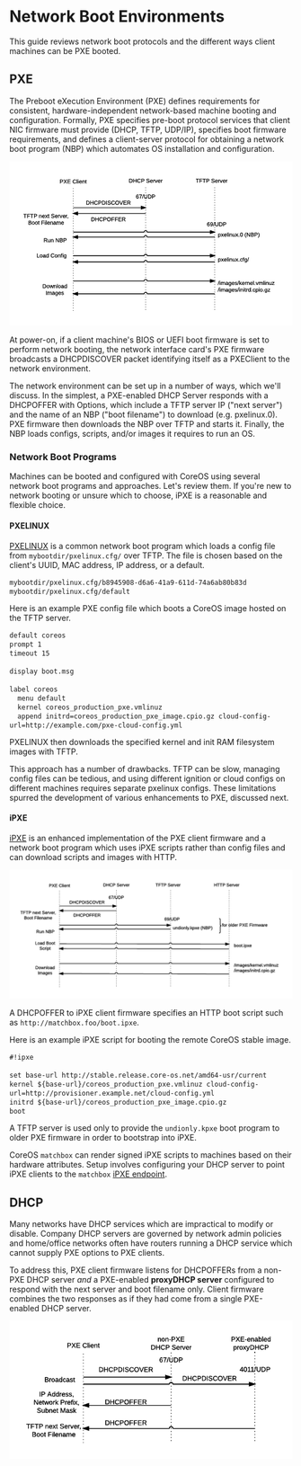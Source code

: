 
# Network Boot Environments

This guide reviews network boot protocols and the different ways client machines can be PXE booted.

## PXE

The Preboot eXecution Environment (PXE) defines requirements for consistent, hardware-independent network-based machine booting and configuration. Formally, PXE specifies pre-boot protocol services that client NIC firmware must provide (DHCP, TFTP, UDP/IP), specifies boot firmware requirements, and defines a client-server protocol for obtaining a network boot program (NBP) which automates OS installation and configuration.

![PXE protocol](img/pxelinux.png)

At power-on, if a client machine's BIOS or UEFI boot firmware is set to perform network booting, the network interface card's PXE firmware broadcasts a DHCPDISCOVER packet identifying itself as a PXEClient to the network environment.

The network environment can be set up in a number of ways, which we'll discuss. In the simplest, a PXE-enabled DHCP Server responds with a DHCPOFFER with Options, which include a TFTP server IP ("next server") and the name of an NBP ("boot filename") to download (e.g. pxelinux.0). PXE firmware then downloads the NBP over TFTP and starts it. Finally, the NBP loads configs, scripts, and/or images it requires to run an OS.

### Network Boot Programs

Machines can be booted and configured with CoreOS using several network boot programs and approaches. Let's review them. If you're new to network booting or unsure which to choose, iPXE is a reasonable and flexible choice.

#### PXELINUX

[PXELINUX](http://www.syslinux.org/wiki/index.php/PXELINUX) is a common network boot program which loads a config file from `mybootdir/pxelinux.cfg/`  over TFTP. The file is chosen based on the client's UUID, MAC address, IP address, or a default.

    mybootdir/pxelinux.cfg/b8945908-d6a6-41a9-611d-74a6ab80b83d
    mybootdir/pxelinux.cfg/default

Here is an example PXE config file which boots a CoreOS image hosted on the TFTP server.

```
default coreos
prompt 1
timeout 15

display boot.msg

label coreos
  menu default
  kernel coreos_production_pxe.vmlinuz
  append initrd=coreos_production_pxe_image.cpio.gz cloud-config-url=http://example.com/pxe-cloud-config.yml
```

PXELINUX then downloads the specified kernel and init RAM filesystem images with TFTP.

This approach has a number of drawbacks. TFTP can be slow, managing config files can be tedious, and using different ignition or cloud configs on different machines requires separate pxelinux configs. These limitations spurred the development of various enhancements to PXE, discussed next.

#### iPXE

[iPXE](http://ipxe.org/) is an enhanced implementation of the PXE client firmware and a network boot program which uses iPXE scripts rather than config files and can download scripts and images with HTTP.

![iPXE flow](img/ipxe.png)

A DHCPOFFER to iPXE client firmware specifies an HTTP boot script such as `http://matchbox.foo/boot.ipxe`.

Here is an example iPXE script for booting the remote CoreOS stable image.

```
#!ipxe

set base-url http://stable.release.core-os.net/amd64-usr/current
kernel ${base-url}/coreos_production_pxe.vmlinuz cloud-config-url=http://provisioner.example.net/cloud-config.yml
initrd ${base-url}/coreos_production_pxe_image.cpio.gz
boot
```

A TFTP server is used only to provide the `undionly.kpxe` boot program to older PXE firmware in order to bootstrap into iPXE.

CoreOS `matchbox` can render signed iPXE scripts to machines based on their hardware attributes. Setup involves configuring your DHCP server to point iPXE clients to the `matchbox` [iPXE endpoint](api.md#ipxe).

## DHCP

Many networks have DHCP services which are impractical to modify or disable. Company DHCP servers are governed by network admin policies and home/office networks often have routers running a DHCP service which cannot supply PXE options to PXE clients.

To address this, PXE client firmware listens for DHCPOFFERs from a non-PXE DHCP server *and* a PXE-enabled **proxyDHCP server** configured to respond with the next server and boot filename only. Client firmware combines the two responses as if they had come from a single PXE-enabled DHCP server.

![Proxy DHCP flow](img/proxydhcp.png)
